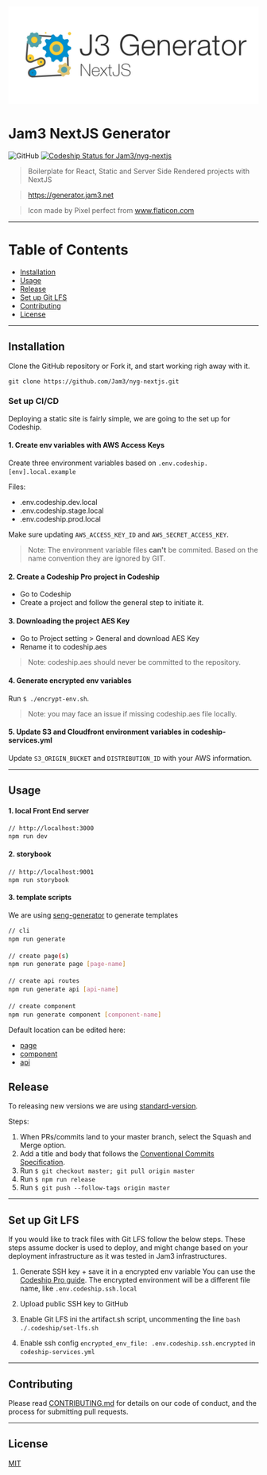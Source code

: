 <p align="center">
  <a href="https://terminalizer.com">
    <img src="docs/logo.jpg"/>
  </a>
</p>

# Jam3 NextJS Generator

![GitHub](https://img.shields.io/github/license/jam3/nyg-nextjs)
[![Codeship Status for Jam3/nyg-nextjs](https://app.codeship.com/projects/0fcd63a0-29d6-0138-cc17-02df0a7848fa/status?branch=master)](https://app.codeship.com/projects/384142)

> Boilerplate for React, Static and Server Side Rendered projects with NextJS

> https://generator.jam3.net

> Icon made by Pixel perfect from www.flaticon.com

---

# Table of Contents

- [Installation](#installation)
- [Usage](#usage)
- [Release](#release)
- [Set up Git LFS](#setupgitlfs)
- [Contributing](#contributing)
- [License](#license)

---

## Installation

Clone the GitHub repository or Fork it, and start working righ away with it.

```
git clone https://github.com/Jam3/nyg-nextjs.git
```

### Set up CI/CD

Deploying a static site is fairly simple, we are going to the set up for Codeship.

#### 1. Create env variables with AWS Access Keys

Create three environment variables based on `.env.codeship.[env].local.example`

Files:

- .env.codeship.dev.local
- .env.codeship.stage.local
- .env.codeship.prod.local

Make sure updating `AWS_ACCESS_KEY_ID` and `AWS_SECRET_ACCESS_KEY`.

> Note: The environment variable files **can't** be commited. Based on the name convention they are ignored by GIT.

#### 2. Create a Codeship Pro project in Codeship

- Go to Codeship
- Create a project and follow the general step to initiate it.

#### 3. Downloading the project AES Key

- Go to Project setting > General and download AES Key
- Rename it to codeship.aes

> Note: codeship.aes should never be committed to the repository.

#### 4. Generate encrypted env variables

Run `$ ./encrypt-env.sh`.

> Note: you may face an issue if missing codeship.aes file locally.

#### 5. Update S3 and Cloudfront environment variables in codeship-services.yml

Update `S3_ORIGIN_BUCKET` and `DISTRIBUTION_ID` with your AWS information.

---

## Usage

#### 1. local Front End server

```
// http://localhost:3000
npm run dev
```

#### 2. storybook

```
// http://localhost:9001
npm run storybook
```

#### 3. template scripts

We are using [seng-generator](https://github.com/mediamonks/seng-generator) to generate templates

```bash
// cli
npm run generate

// create page(s)
npm run generate page [page-name]

// create api routes
npm run generate api [api-name]

// create component
npm run generate component [component-name]
```

Default location can be edited here:

- [page](scripts/templates/page/.senggenerator)
- [component](scripts/templates/component/.senggenerator)
- [api](scripts/templates/api/.senggenerator)

## Release

To releasing new versions we are using [standard-version](https://github.com/conventional-changelog/standard-version).

Steps:

1. When PRs/commits land to your master branch, select the Squash and Merge option.
2. Add a title and body that follows the [Conventional Commits Specification](https://www.conventionalcommits.org).
3. Run `$ git checkout master; git pull origin master`
4. Run `$ npm run release`
5. Run `$ git push --follow-tags origin master`

---

## Set up Git LFS

If you would like to track files with Git LFS follow the below steps. These steps assume docker is used to deploy, and might change based on your deployment infrastructure as it was tested in Jam3 infrastructures.

1. Generate SSH key + save it in a encrypted env variable
   You can use the [Codeship Pro guide](https://github.com/codeship-library/docker-utilities/tree/master/ssh-helper). The encrypted environment will be a different file name, like `.env.codeship.ssh.local`

2. Upload public SSH key to GitHub

3. Enable Git LFS ini the artifact.sh script, uncommenting the line `bash ./.codeship/set-lfs.sh`
4. Enable ssh config `encrypted_env_file: .env.codeship.ssh.encrypted` in `codeship-services.yml`

---

## Contributing

Please read [CONTRIBUTING.md](CONTRIBUTING.md) for details on our code of conduct, and the process for submitting
pull requests.

---

## License

[MIT](LICENSE)
